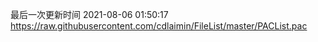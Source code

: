 最后一次更新时间 2021-08-06 01:50:17
https://raw.githubusercontent.com/cdlaimin/FileList/master/PACList.pac

